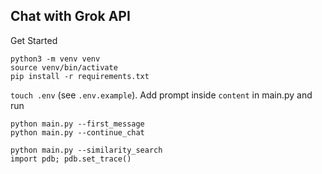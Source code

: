 ## Chat with Grok API
Get Started
```
python3 -m venv venv
source venv/bin/activate
pip install -r requirements.txt
```
`touch .env` (see `.env.example`). Add prompt inside `content` in main.py and run
```
python main.py --first_message
python main.py --continue_chat
```

```
python main.py --similarity_search
import pdb; pdb.set_trace()
```